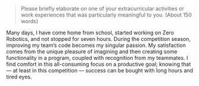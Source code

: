 > Please briefly elaborate on one of your extracurricular activities or work experiences that was particularly meaningful to you.
  (About 150 words)

Many days, I have come home from school, started working on Zero Robotics, and not stopped for seven hours.
During the competition season, improving my team’s code becomes my singular passion.
My satisfaction comes from the unique pleasure of imagining and then creating some functionality in a program, coupled with recognition from my teammates.
I find comfort in this all-consuming focus on a productive goal; knowing that — at least in this competition — success can be bought with long hours and tired eyes.
